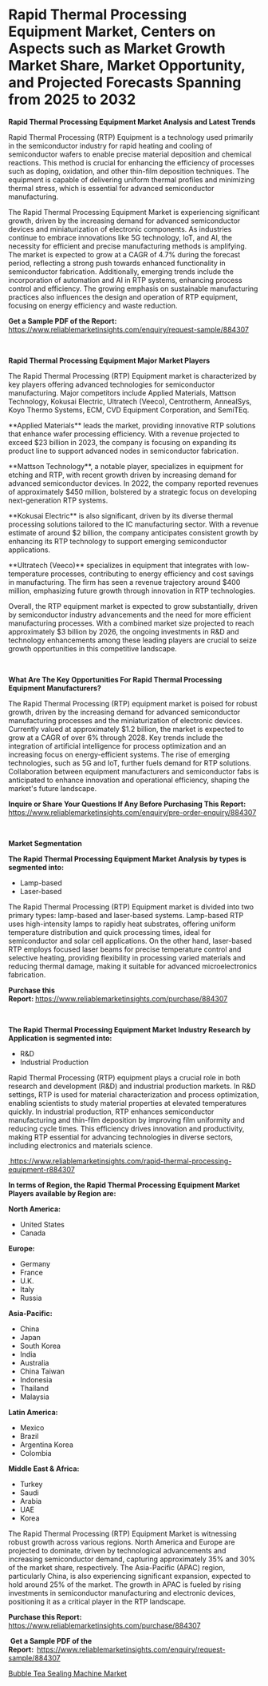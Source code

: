 <p><h1>Rapid Thermal Processing Equipment Market, Centers on Aspects such as Market Growth Market Share, Market Opportunity, and Projected Forecasts Spanning from 2025 to 2032</h1></p><p><strong>Rapid Thermal Processing Equipment Market Analysis and Latest Trends</strong></p>
<p><p>Rapid Thermal Processing (RTP) Equipment is a technology used primarily in the semiconductor industry for rapid heating and cooling of semiconductor wafers to enable precise material deposition and chemical reactions. This method is crucial for enhancing the efficiency of processes such as doping, oxidation, and other thin-film deposition techniques. The equipment is capable of delivering uniform thermal profiles and minimizing thermal stress, which is essential for advanced semiconductor manufacturing.</p><p>The Rapid Thermal Processing Equipment Market is experiencing significant growth, driven by the increasing demand for advanced semiconductor devices and miniaturization of electronic components. As industries continue to embrace innovations like 5G technology, IoT, and AI, the necessity for efficient and precise manufacturing methods is amplifying. The market is expected to grow at a CAGR of 4.7% during the forecast period, reflecting a strong push towards enhanced functionality in semiconductor fabrication. Additionally, emerging trends include the incorporation of automation and AI in RTP systems, enhancing process control and efficiency. The growing emphasis on sustainable manufacturing practices also influences the design and operation of RTP equipment, focusing on energy efficiency and waste reduction.</p></p>
<p><strong>Get a Sample PDF of the Report:&nbsp;</strong> <a href="https://www.reliablemarketinsights.com/enquiry/request-sample/884307?utm_campaign=2013&utm_medium=2&utm_source=Github&utm_content=ia&utm_term=08042025&utm_id=rapid-thermal-processing-equipment">https://www.reliablemarketinsights.com/enquiry/request-sample/884307</a></p>
<p>&nbsp;</p>
<p><strong>Rapid Thermal Processing Equipment Major Market Players</strong></p>
<p><p>The Rapid Thermal Processing (RTP) Equipment market is characterized by key players offering advanced technologies for semiconductor manufacturing. Major competitors include Applied Materials, Mattson Technology, Kokusai Electric, Ultratech (Veeco), Centrotherm, AnnealSys, Koyo Thermo Systems, ECM, CVD Equipment Corporation, and SemiTEq.</p><p>**Applied Materials** leads the market, providing innovative RTP solutions that enhance wafer processing efficiency. With a revenue projected to exceed $23 billion in 2023, the company is focusing on expanding its product line to support advanced nodes in semiconductor fabrication.</p><p>**Mattson Technology**, a notable player, specializes in equipment for etching and RTP, with recent growth driven by increasing demand for advanced semiconductor devices. In 2022, the company reported revenues of approximately $450 million, bolstered by a strategic focus on developing next-generation RTP systems.</p><p>**Kokusai Electric** is also significant, driven by its diverse thermal processing solutions tailored to the IC manufacturing sector. With a revenue estimate of around $2 billion, the company anticipates consistent growth by enhancing its RTP technology to support emerging semiconductor applications.</p><p>**Ultratech (Veeco)** specializes in equipment that integrates with low-temperature processes, contributing to energy efficiency and cost savings in manufacturing. The firm has seen a revenue trajectory around $400 million, emphasizing future growth through innovation in RTP technologies.</p><p>Overall, the RTP equipment market is expected to grow substantially, driven by semiconductor industry advancements and the need for more efficient manufacturing processes. With a combined market size projected to reach approximately $3 billion by 2026, the ongoing investments in R&D and technology enhancements among these leading players are crucial to seize growth opportunities in this competitive landscape.</p></p>
<p>&nbsp;</p>
<p><strong>What Are The Key Opportunities For Rapid Thermal Processing Equipment Manufacturers?</strong></p>
<p><p>The Rapid Thermal Processing (RTP) equipment market is poised for robust growth, driven by the increasing demand for advanced semiconductor manufacturing processes and the miniaturization of electronic devices. Currently valued at approximately $1.2 billion, the market is expected to grow at a CAGR of over 6% through 2028. Key trends include the integration of artificial intelligence for process optimization and an increasing focus on energy-efficient systems. The rise of emerging technologies, such as 5G and IoT, further fuels demand for RTP solutions. Collaboration between equipment manufacturers and semiconductor fabs is anticipated to enhance innovation and operational efficiency, shaping the market's future landscape.</p></p>
<p><strong>Inquire or Share Your Questions If Any Before Purchasing This Report:</strong> <a href="https://www.reliablemarketinsights.com/enquiry/pre-order-enquiry/884307?utm_campaign=2013&utm_medium=2&utm_source=Github&utm_content=ia&utm_term=08042025&utm_id=rapid-thermal-processing-equipment">https://www.reliablemarketinsights.com/enquiry/pre-order-enquiry/884307</a></p>
<p>&nbsp;</p>
<p><strong>Market Segmentation</strong></p>
<p><strong>The Rapid Thermal Processing Equipment Market Analysis by types is segmented into:</strong></p>
<p><ul><li>Lamp-based</li><li>Laser-based</li></ul></p>
<p><p>The Rapid Thermal Processing (RTP) Equipment market is divided into two primary types: lamp-based and laser-based systems. Lamp-based RTP uses high-intensity lamps to rapidly heat substrates, offering uniform temperature distribution and quick processing times, ideal for semiconductor and solar cell applications. On the other hand, laser-based RTP employs focused laser beams for precise temperature control and selective heating, providing flexibility in processing varied materials and reducing thermal damage, making it suitable for advanced microelectronics fabrication.</p></p>
<p><strong>Purchase this Report:&nbsp;</strong><a href="https://www.reliablemarketinsights.com/purchase/884307?utm_campaign=2013&utm_medium=2&utm_source=Github&utm_content=ia&utm_term=08042025&utm_id=rapid-thermal-processing-equipment">https://www.reliablemarketinsights.com/purchase/884307</a></p>
<p>&nbsp;</p>
<p><strong>The Rapid Thermal Processing Equipment Market Industry Research by Application is segmented into:</strong></p>
<p><ul><li>R&D</li><li>Industrial Production</li></ul></p>
<p><p>Rapid Thermal Processing (RTP) equipment plays a crucial role in both research and development (R&D) and industrial production markets. In R&D settings, RTP is used for material characterization and process optimization, enabling scientists to study material properties at elevated temperatures quickly. In industrial production, RTP enhances semiconductor manufacturing and thin-film deposition by improving film uniformity and reducing cycle times. This efficiency drives innovation and productivity, making RTP essential for advancing technologies in diverse sectors, including electronics and materials science.</p></p>
<p><a href="https://www.reliablemarketinsights.com/rapid-thermal-processing-equipment-r884307?utm_campaign=2013&utm_medium=2&utm_source=Github&utm_content=ia&utm_term=08042025&utm_id=rapid-thermal-processing-equipment">&nbsp;https://www.reliablemarketinsights.com/rapid-thermal-processing-equipment-r884307</a></p>
<p><strong>In terms of Region, the Rapid Thermal Processing Equipment Market Players available by Region are:</strong></p>
<p>
    <p> <strong> North America: </strong>
        <ul>
            <li>United States</li>
            <li>Canada</li>
        </ul>
        </p> 
    <p> <strong> Europe: </strong>
        <ul>
            <li>Germany</li>
            <li>France</li>
            <li>U.K.</li>
            <li>Italy</li>
            <li>Russia</li>
        </ul>
        </p> 
    <p> <strong> Asia-Pacific: </strong>
        <ul>
            <li>China</li>
            <li>Japan</li>
            <li>South Korea</li>
            <li>India</li>
            <li>Australia</li>
            <li>China Taiwan</li>
            <li>Indonesia</li>
            <li>Thailand</li>
            <li>Malaysia</li>
        </ul>
        </p> 
    <p> <strong> Latin America: </strong>
        <ul>
            <li>Mexico</li>
            <li>Brazil</li>
            <li>Argentina Korea</li>
            <li>Colombia</li>
        </ul>
        </p> 
    <p> <strong> Middle East & Africa: </strong>
        <ul>
            <li>Turkey</li>
            <li>Saudi</li>
            <li>Arabia</li>
            <li>UAE</li>
            <li>Korea</li>
        </ul>
    </p>
    </p>
<p><p>The Rapid Thermal Processing (RTP) Equipment Market is witnessing robust growth across various regions. North America and Europe are projected to dominate, driven by technological advancements and increasing semiconductor demand, capturing approximately 35% and 30% of the market share, respectively. The Asia-Pacific (APAC) region, particularly China, is also experiencing significant expansion, expected to hold around 25% of the market. The growth in APAC is fueled by rising investments in semiconductor manufacturing and electronic devices, positioning it as a critical player in the RTP landscape.</p></p>
<p><strong>Purchase this Report: </strong><a href="https://www.reliablemarketinsights.com/purchase/884307?utm_campaign=2013&utm_medium=2&utm_source=Github&utm_content=ia&utm_term=08042025&utm_id=rapid-thermal-processing-equipment">https://www.reliablemarketinsights.com/purchase/884307</a></p>
<p>&nbsp;<strong>Get a Sample PDF of the Report:&nbsp;&nbsp;</strong><a href="https://www.reliablemarketinsights.com/enquiry/request-sample/884307?utm_campaign=2013&utm_medium=2&utm_source=Github&utm_content=ia&utm_term=08042025&utm_id=rapid-thermal-processing-equipment">https://www.reliablemarketinsights.com/enquiry/request-sample/884307</a></p>
<p><strong></strong></p>
<p><p><a href="https://github.com/MariaWashington76/Market-Research-Report-List-2/blob/main/bubble-tea-sealing-machine-market.md?utm_campaign=2013&utm_medium=2&utm_source=Github&utm_content=ia&utm_term=08042025&utm_id=rapid-thermal-processing-equipment">Bubble Tea Sealing Machine Market</a></p></p>